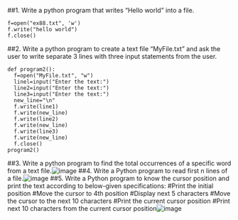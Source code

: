 ##1. Write a python program that writes “Hello world” into a file.
```
f=open("ex88.txt", 'w')
f.write("hello world")
f.close()
```
##2. Write a python program to create a text file “MyFile.txt” and ask the user to write separate 3 lines with three input statements from the user.
```
def program2():
  f=open("MyFile.txt", "w")
  linel=input("Enter the text:")
  line2=input("Enter the text:")
  line3=input("Enter the text:")
  new_line="\n"
  f.write(line1)
  f.write(new_line)
  f.write(line2)
  f.write(new_line)
  f.write(line3)
  f.write(new_line)
  f.close()
program2()
```
##3. Write a python program to find the total occurrences of a specific word from a text file.![image](https://github.com/user-attachments/assets/c0ab789a-10f0-4ac5-bc66-a97085c850fa)
##4. Write a Python program to read first n lines of a file.![image](https://github.com/user-attachments/assets/d54150eb-f83c-44e6-a4cc-90c25c3bf7cd)
##5. Write a Python program to know the cursor position and print the text according to below-given specifications:
    #Print the initial position
    #Move the cursor to 4th position
    #Display next 5 characters
    #Move the cursor to the next 10 characters
    #Print the current cursor position
    #Print next 10 characters from the current cursor position![image](https://github.com/user-attachments/assets/c34e5685-7fbf-4e9c-85c8-ef447c256aa7)


